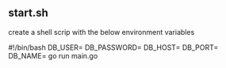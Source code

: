 ## start.sh

create a shell scrip with the below environment variables

#!/bin/bash
DB_USER= DB_PASSWORD= DB_HOST= DB_PORT= DB_NAME= go run main.go